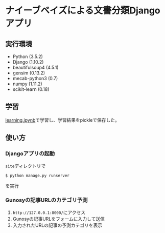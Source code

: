 # ナイーブベイズによる文書分類Djangoアプリ
## 実行環境
- Python (3.5.2)
- Django (1.10.2)
- beautifulsoup4 (4.5.1)
- gensim (0.13.2)
- mecab-python3 (0.7)
- numpy (1.11.2)
- scikit-learn (0.18)

## 学習
[learning.ipynb](https://github.com/tkda-h3/naive_bayes_web_app/blob/master/learning.ipynb)で学習し、学習結果をpickleで保存した。

## 使い方
### Djangoアプリの起動
`site`ディレクトリで
```
$ python manage.py runserver
```
を実行

### Gunosyの記事URLのカテゴリ予測
1. `http://127.0.0.1:8000/`にアクセス
2. Gunosyの記事URLをフォームに入力して送信
3. 入力されたURLの記事の予測カテゴリを表示
